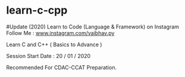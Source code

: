 # learn-c-cpp

#Update (2020)
Learn to Code (Language & Framework) on Instagram
Follow Me : www.instagram.com/vaibhav.py


Learn C and C++ ( Basics to Advance )

Session Start Date : 20 / 01 / 2020

Recommended For CDAC-CCAT Preparation.



